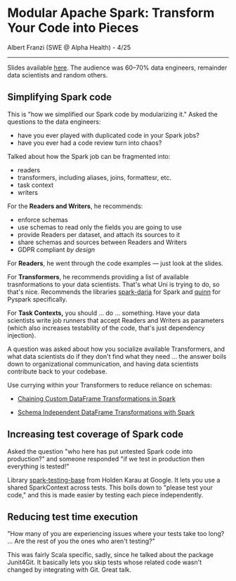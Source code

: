 # Modular Apache Spark: Transform Your Code into Pieces

Albert Franzi (SWE @ Alpha Health) - 4/25
___

Slides available [here](https://docs.google.com/presentation/d/19XWds36PwDeYQw3A9UwaRBZvDi5g2p79-9aljEWHknI/edit#slide=id.g41055d5fd6_0_62). The audience was 60–70% data engineers, remainder data scientists and random others.

## Simplifying Spark code

This is "how we simplified our Spark code by modularizing it." Asked the questions to the data engineers:

* have you ever played with duplicated code in your Spark jobs?
* have you ever had a code review turn into chaos?

Talked about how the Spark job can be fragmented into:

* readers
* transformers, including aliases, joins, formattesr, etc.
* task context
* writers

For the **Readers and Writers**, he recommends:

* enforce schemas
* use schemas to read only the fields you are going to use
* provide Readers per dataset, and attach its sources to it
* share schemas and sources between Readers and Writers
* GDPR compliant *by design*

For **Readers**, he went through the code examples — just look at the slides. 

For **Transformers**, he recommends providing a list of available trasnformations to your data scientists. That's what Uni is trying to do, so that's nice. Recommends the libraries [spark-daria](https://github.com/MrPowers/spark-daria) for Spark and [quinn](https://github.com/MrPowers/quinn) for Pyspark specifically.

For **Task Contexts,** you should … do … something. Have your data scientists write job runners that accept Readers and Writers as parameters (which also increases testability of the code, that's just dependency injection).

A question was asked about how you socialize available Transformers, and what data scientists do if they don't find what they need … the answer boils down to organizational communication, and having data scientists contribute back to your codebase.

Use currying within your Transformers to reduce reliance on schemas: 

* [Chaining Custom DataFrame Transformations in Spark](https://medium.com/@mrpowers/chaining-custom-dataframe-transformations-in-spark-a39e315f903c)

* [Schema Independent DataFrame Transformations with Spark](https://medium.com/@mrpowers/schema-independent-dataframe-transformations-d6b36e12dca6)

## Increasing test coverage of Spark code

Asked the question "who here has put untested Spark code into production?" and someone responded "if we test in production then everything is tested!"

Library [spark-testing-base](https://github.com/holdenk/spark-testing-base) from Holden Karau at Google. It lets you use a shared SparkContext across tests. This boils down to "please test your code," and this is made easier by testing each piece independently.

## Reducing test time execution

"How many of you are experiencing issues where your tests take too long? … Are the rest of you the ones who aren't testing?"

This was fairly Scala specific, sadly, since he talked about the package Junit4Git. It basically lets you skip tests whose related code wasn't changed by integrating with Git. Great talk.